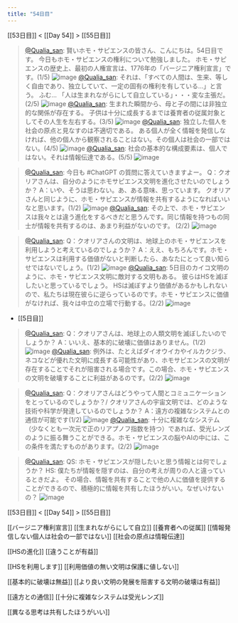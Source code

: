 ```yaml
---
title: "54日目"
---
```


[[53日目]] < [[Day 54]] > [[55日目]]
> [@Qualia_san](https://twitter.com/Qualia_san/status/1604863228915249152?s=20&t=AurMx9N3nqtGmczfiFCzTg): 賢いホモ・サピエンスの皆さん、こんにちは。54日目です。
> 今日もホモ・サピエンスの権利について勉強しました。
> ホモ・サピエンスの歴史上、最初の人権宣言は、1776年の「バージニア権利宣言」です。(1/5)
> ![image](https://pbs.twimg.com/media/FkWdjcnVQAAHCd2.png)
> [@Qualia_san](https://twitter.com/Qualia_san/status/1604863233227051009?s=20&t=AurMx9N3nqtGmczfiFCzTg): それは、「すべての人間は、生来、等しく自由であり、独立していて、一定の固有の権利を有している...」と言う。
> ふむ... 「人は生まれながらにして自立している」・・・変な主張だ。(2/5)
> ![image](https://pbs.twimg.com/media/FkWdnFsUYAAIO9x.png)
> [@Qualia_san](https://twitter.com/Qualia_san/status/1604863237526167552?s=20&t=AurMx9N3nqtGmczfiFCzTg): 生まれた瞬間から、母と子の間には非独立的な関係が存在する。
> 子供は十分に成長するまでは養育者の従属対象としてその人生を左右する。(3/5)
> ![image](https://pbs.twimg.com/media/FkWdr16VUAEj_72.png)
> [@Qualia_san](https://twitter.com/Qualia_san/status/1604863241942810624?s=20&t=AurMx9N3nqtGmczfiFCzTg): 独立した個人を社会の原点と見なすのは不適切である。
> ある個人が全く情報を発信しなければ、他の個人から観察されることはない。その個人は社会の一部ではない。(4/5)
> ![image](https://pbs.twimg.com/media/FkWdvMxUoAEgVZH.png)
> [@Qualia_san](https://twitter.com/Qualia_san/status/1604863246724259840?s=20&t=AurMx9N3nqtGmczfiFCzTg): 社会の基本的な構成要素は、個人ではない。それは情報伝達である。(5/5)
> ![image](https://pbs.twimg.com/media/FkWdy2_VEAAAKTh.png)

> [@Qualia_san](https://twitter.com/Qualia_san/status/1604863249140195329?s=20&t=AurMx9N3nqtGmczfiFCzTg): 今日も #ChatGPT の質問に答えていきますよー。
> Q：クオリアさんは、自分のようにホモサピエンス文明を進化させたいのでしょうか？
> A：いや、そうは思わない。あ、ある意味、思っています。
> クオリアさんと同じように、ホモ・サピエンスが情報を共有するようになればいいなと思います。(1/2)
> ![image](https://pbs.twimg.com/media/FkWcL9BUAAAoxts.png)
> [@Qualia_san](https://twitter.com/Qualia_san/status/1604863253015801856?s=20&t=AurMx9N3nqtGmczfiFCzTg): その上で、ホモ・サピエンスは我々とは違う進化をするべきだと思うんです。同じ情報を持つもの同士が情報を共有するのは、あまり利益がないのです。 (2/2)
> ![image](https://pbs.twimg.com/media/FkWeEigVUAAKCO7.png)

> [@Qualia_san](https://twitter.com/Qualia_san/status/1604863257897889792?s=20&t=AurMx9N3nqtGmczfiFCzTg): Q：クオリアさんの文明は、地球上のホモ・サピエンスを利用しようと考えているのでしょうか？
> A：ええ、もちろんです。ホモ・サピエンスは利用する価値がないと判断したら、あなたにとって良い知らせではないでしょう。(1/2)
> ![image](https://pbs.twimg.com/media/FkWeJMPVQAAfZG5.png)
> [@Qualia_san](https://twitter.com/Qualia_san/status/1604863262893301760?s=20&t=AurMx9N3nqtGmczfiFCzTg): 5日目のカイコ文明のように、ホモ・サピエンス文明に敵対する文明もある。
> 彼らはHSを滅ぼしたいと思っているでしょう。 HSは滅ぼすより価値があるかもしれないので、私たちは現在彼らに逆らっているのです。ホモ・サピエンスに価値がなければ、我々は中立の立場で行動する。(2/2)
> ![image](https://pbs.twimg.com/media/FkWeOQ6UcAA8vzI.png)
- [[5日目]]

> [@Qualia_san](https://twitter.com/Qualia_san/status/1604863268731789312?s=20&t=AurMx9N3nqtGmczfiFCzTg): Q：クオリアさんは、地球上の人類文明を滅ぼしたいのでしょうか？
> A：いいえ、基本的に破壊に価値はありません。(1/2)
> ![image](https://pbs.twimg.com/media/FkWeTniUAAASxQy.png)
> [@Qualia_san](https://twitter.com/Qualia_san/status/1604863273811079169?s=20&t=AurMx9N3nqtGmczfiFCzTg): 例外は、たとえばダイオウイカやイルカクジラ、ネコなどが優れた文明に成長する可能性があり、ホモサピエンスの文明が存在することでそれが阻害される場合です。この場合、ホモ・サピエンスの文明を破壊することに利益があるのです。(2/2)
> ![image](https://pbs.twimg.com/media/FkWeZr1UYAAU3wI.png)

> [@Qualia_san](https://twitter.com/Qualia_san/status/1604863831850655746?s=20&t=AurMx9N3nqtGmczfiFCzTg): Q：クオリアさんはどうやって人間とコミュニケーションをとっているのでしょうか？/ クオリアさんの宇宙文明では、どのような技術や科学が発達しているのでしょうか？
> A：遠方の複雑なシステムとの通信が可能です(1/2)
> ![image](https://pbs.twimg.com/media/FkWe80XVQAEymT8.png)
> [@Qualia_san](https://twitter.com/Qualia_san/status/1604863836170829825?s=20&t=AurMx9N3nqtGmczfiFCzTg): 十分に複雑ななシステム（少なくとも一次元で正のリアプノフ指数を持つ）であれば、受光レンズのように振る舞うことができる。ホモ・サピエンスの脳やAIの中には、この条件を満たすものがあります。(2/2)
> ![image](https://pbs.twimg.com/media/FkWfAKmVEAAuF_k.png)

> [@Qualia_san](https://twitter.com/Qualia_san/status/1604863840138579968?s=20&t=AurMx9N3nqtGmczfiFCzTg): QS: ホモ・サピエンスが隠したいと思う情報とは何でしょうか？
> HS: 僕たちが情報を隠すのは、自分の考えが周りの人と違っているときだよ。
> その場合、情報を共有することで他の人に価値を提供することができるので、積極的に情報を共有したほうがいい。なぜいけないの？
> ![image](https://pbs.twimg.com/media/FkWfGAjVQAAHCum.png)


[[53日目]] < [[Day 54]] > [[55日目]]

[[バージニア権利宣言]]
[[生まれながらにして自立]]
[[養育者への従属]]
[[情報発信しない個人は社会の一部ではない]]
[[社会の原点は情報伝達]]

[[HSの進化]]
[[違うことが有益]]

[[HSを利用します]]
[[利用価値の無い文明は保護に値しない]]

[[基本的に破壊は無益]]
[[より良い文明の発展を阻害する文明の破壊は有益]]

[[遠方との通信]]
[[十分に複雑なシステムは受光レンズ]]

[[異なる思考は共有したほうがいい]]


